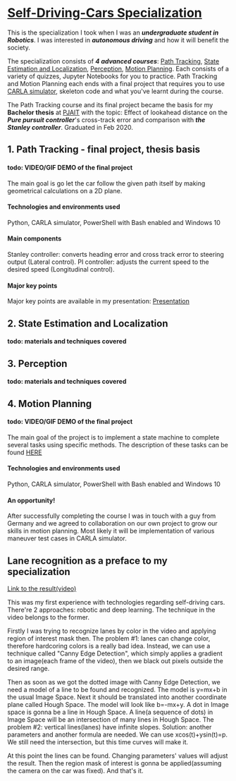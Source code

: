 # [Self-Driving-Cars Specialization](https://www.coursera.org/specializations/self-driving-cars)

This is the specialization I took when I was an ***undergraduate student in Robotics***. I was interested in ***autonomous driving*** and how it will benefit the society.

The specialization consists of ***4 advanced courses***: [Path Tracking](https://www.coursera.org/learn/intro-self-driving-cars), [State Estimation and Localization](https://www.coursera.org/learn/state-estimation-localization-self-driving-cars), [Perception](https://www.coursera.org/learn/visual-perception-self-driving-cars), [Motion Planning](https://www.coursera.org/learn/motion-planning-self-driving-cars). Each consists of a variety of quizzes, Jupyter Notebooks for you to practice. Path Tracking and Motion Planning each ends with a final project that requires you to use [CARLA simulator](https://carla.org/), skeleton code and what you've learnt during the course.

The Path Tracking course and its final project became the basis for my **Bachelor thesis** at [PJAIT](https://www.pja.edu.pl/en/) with the topic: Effect of lookahead distance on the ***Pure pursuit controller***'s cross-track error and comparison with ***the Stanley controller***. Graduated in Feb 2020.



## 1. Path Tracking - final project, thesis basis
#### todo: VIDEO/GIF DEMO of the final project


The main goal is go let the car follow the given path itself by making geometrical calculations on a 2D plane.

#### Technologies and environments used 
Python, CARLA simulator, PowerShell with Bash enabled and Windows 10
#### Main components
Stanley controller: converts heading error and cross track error to steering output (Lateral control).
PI controller: adjusts the current speed to the desired speed (Longitudinal control).

#### Major key points
Major key points are available in my presentation: <a href="https://drive.google.com/open?id=1Fb7CKlScm2huQBaP5_efO-Dg1dQln_am">Presentation</a>

## 2. State Estimation and Localization

#### todo: materials and techniques covered

## 3. Perception

#### todo: materials and techniques covered

## 4. Motion Planning

#### todo: VIDEO/GIF DEMO of the final project

The main goal of the project is to implement a state machine to complete several tasks using specific methods. The description of these tasks can be found [HERE](./motion_planning/final_project/README.md)

#### Technologies and environments used 

Python, CARLA simulator, PowerShell with Bash enabled and Windows 10

#### An opportunity!

After successfully completing the course I was in touch with a guy from Germany and we agreed to collaboration on our own project to grow our skills in motion planning. Most likely it will be implementation of various maneuver test cases in CARLA simulator.


## Lane recognition as a preface to my specialization
<a href="https://www.instagram.com/p/BmCuaS4hw-y/">Link to the result(video)</a>

This was my first experience with technologies regarding self-driving cars. There're 2 approaches: robotic and deep learning. The technique in the video belongs to the former.

Firstly I was trying to recognize lanes by color in the video and applying region of interest mask then. The problem #1: lanes can change color, therefore hardcoring colors is a really bad idea. Instead, we can use a technique called "Canny Edge Detection", which simply applies a gradient to an image(each frame of the video), then we black out pixels outside the desired range.

Then as soon as we got the dotted image with Canny Edge Detection, we need a model of a line to be found and recognized. The model is y=mx+b in the usual Image Space. Next it should be translated into another coordinate plane called Hough Space. The model will look like b=-mx+y. A dot in Image space is gonna be a line in Hough Space. A line(a sequence of dots) in Image Space will be an intersection of many lines in Hough Space. The problem #2: vertical lines(lanes) have infinite slopes. Solution: another parameters and another formula are needed. We can use xcos(t)+ysin(t)=p. We still need the intersection, but this time curves will make it.

At this point the lines can be found. Changing parameters' values will adjust the result. Then the region mask of interest is gonna be applied(assuming the camera on the car was fixed). And that's it.
